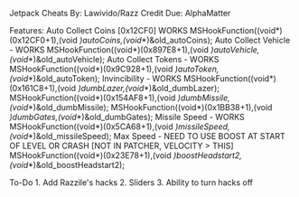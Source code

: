 Jetpack Cheats
By: Lawivido/Razz
Credit Due: AlphaMatter

Features:
Auto Collect Coins [0x12CF0] WORKS
	MSHookFunction((void*)(0x12CF0+1),(void *)autoCoins,(void**)&old_autoCoins);
Auto Collect Vehicle - WORKS
	MSHookFunction((void*)(0x897E8+1),(void *)autoVehicle,(void**)&old_autoVehicle);
Auto Collect Tokens - WORKS
	MSHookFunction((void*)(0x9C928+1),(void *)autoToken,(void**)&old_autoToken);
Invincibility - WORKS
	MSHookFunction((void*)(0x161C8+1),(void *)dumbLazer,(void**)&old_dumbLazer);
	MSHookFunction((void*)(0x154AF8+1),(void *)dumbMissile,(void**)&old_dumbMissile);
	MSHookFunction((void*)(0x1BB38+1),(void *)dumbGates,(void**)&old_dumbGates);
Missile Speed - WORKS
	MSHookFunction((void*)(0x5CA68+1),(void *)missileSpeed,(void**)&old_missileSpeed);
Max Speed - NEED TO USE BOOST AT START OF LEVEL OR CRASH [NOT IN PATCHER, VELOCITY > THIS]
	MSHookFunction((void*)(0x23E78+1),(void *)boostHeadstart2,(void**)&old_boostHeadstart2);
	
To-Do
	1. Add Razzile's hacks
	2. Sliders
	3. Ability to turn hacks off



